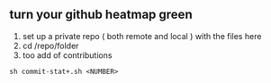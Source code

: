 ## turn your github heatmap green
1. set up a private repo ( both remote and local ) with the files here
2. cd /repo/folder
3. too add <NUMBER> of contributions
```shell
sh commit-stat+.sh <NUMBER>
```

